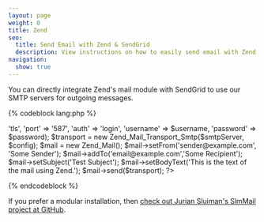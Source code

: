 ```yaml
---
layout: page
weight: 0
title: Zend
seo:
  title: Send Email with Zend & SendGrid
  description: View instructions on how to easily send email with Zend using SendGrid, by setting up setting up Zen's mail module.
navigation:
  show: true
---
```


You can directly integrate Zend's mail module with SendGrid to use our SMTP servers for outgoing messages.

{% codeblock lang:php %}
<?php
require_once '$HOME/sendgrid/Zend/library/Zend/Mail.php';
require_once '/$HOME/sendgrid/Zend/library/Zend/Mail/Transport/Smtp.php';

$smtpServer = 'smtp.sendgrid.net';
$username = 
$password = 

$config = array('ssl' => 'tls',
'port' => '587',
'auth' => 'login',
'username' => $username,
'password' => $password);

$transport = new Zend_Mail_Transport_Smtp($smtpServer, $config);

$mail = new Zend_Mail();

$mail->setFrom('sender@example.com', 'Some Sender');
$mail->addTo('email@example.com','Some Recipient');
$mail->setSubject('Test Subject');
$mail->setBodyText('This is the text of the mail using Zend.');

$mail->send($transport);
?>
{% endcodeblock %}

If you prefer a modular installation, then [check out Jurian Sluiman's SlmMail project at GitHub](https://github.com/juriansluiman/SlmMail.git).
